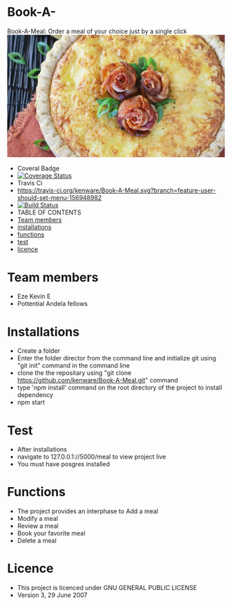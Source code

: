 # Book-A-
Book-A-Meal: Order a meal of your choice just by a single click
![A Meal photo](ui-template/image/8.jpg)
*  Coveral Badge
*  [![Coverage Status](https://coveralls.io/repos/github/kenware/Book-A-Meal/badge.png?branch=feature-user-should-set-menu-156948982)](https://coveralls.io/github/kenware/Book-A-Meal?branch=feature-user-should-set-menu-156948982)
*  Travis Ci
*  https://travis-ci.org/kenware/Book-A-Meal.svg?branch=feature-user-should-set-menu-156948982
*  [![Build Status](https://travis-ci.org/kenware/Book-A-Meal.svg?branch=feature-user-should-set-menu-156948982)](https://travis-ci.org/kenware/Book-A-Meal)
*  TABLE OF CONTENTS
* [Team members](#team-members)
* [installations](#installations)
* [functions](#functions)
* [test](#test)
* [licence](licence)
# <a name="team-members"></a>Team members
* Eze Kevin E
* Pottential Andela fellows<br>
# <a name="installations">Installations
* Create a folder 
* Enter the folder director from the command line and initialize git using "git init" command in the command line
* clone the the repositary using "git clone https://github.com/kenware/Book-A-Meal.git" command
* type 'npm install' command on the root directory of the project to install dependency
* npm start
# <a name="test"></a>Test
* After installations
* navigate to 127.0.0.1://5000/meal to view project live
* You must have posgres installed
# <a name="functions"></a>Functions
* The project provides an interphase to Add a meal
* Modify a meal
* Review a meal
* Book your favorite meal
* Delete a meal
# <a name="licence"></a>Licence
* This project is licenced under GNU GENERAL PUBLIC LICENSE
* Version 3, 29 June 2007
